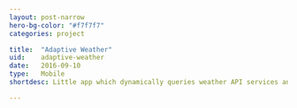 ```yaml
---
layout: post-narrow
hero-bg-color: "#f7f7f7"
categories: project

title:  "Adaptive Weather"
uid:    adaptive-weather
date:   2016-09-10
type:   Mobile
shortdesc: Little app which dynamically queries weather API services and alerts user on weather change, periodically or before-event basis.

---
```

